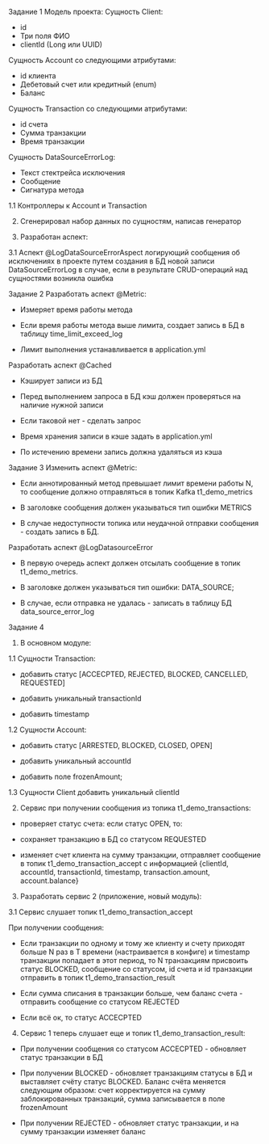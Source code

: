 Задание 1 
Модель проекта:
Сущность Client:

- id
- Три поля ФИО
- clientId (Long или UUID)

Сущность Account со следующими атрибутами:

- id клиента
- Дебетовый счет или кредитный (enum)
- Баланс

Сущность Transaction со следующими атрибутами:

- id счета
- Сумма транзакции
- Время транзакции

Cущность DataSourceErrorLog:

- Текст стектрейса исключения
- Сообщение
- Сигнатура метода

1.1 Контроллеры к Account и Transaction

2. Сгенерировал набор данных по сущностям, написав генератор

3. Разработан аспект:

3.1 Аспект @LogDataSourceErrorAspect логирующий сообщения об исключениях в проекте путем создания в БД новой записи DataSourceErrorLog в случае, если в результате CRUD-операций над сущностями возникла ошибка

Задание 2 
Разработать аспект @Metric:

- Измеряет время работы метода

- Если время работы метода выше лимита, создает запись в БД в таблицу time_limit_exceed_log

- Лимит выполнения устанавливается в application.yml

Разработать аспект @Cached

- Кэширует записи из БД

- Перед выполнением запроса в БД кэш должен проверяться на наличие нужной записи

- Если таковой нет - сделать запрос

- Время хранения записи в кэше задать в application.yml

- По истечению времени запись должна удаляться из кэша

Задание 3
Изменить аспект @Metric:

- Если аннотированный метод превышает лимит времени работы N, то сообщение должно отправляться в топик Kafka t1_demo_metrics

- В заголовке сообщения должен указываться тип ошибки METRICS

- В случае недоступности топика или неудачной отправки сообщения - создать запись в БД.

Разработать аспект @LogDatasourceError

- В первую очередь аспект должен отсылать сообщение в топик t1_demo_metrics.

- В заголовке должен указываться тип ошибки: DATA_SOURCE;

- В случае, если отправка не удалась - записать в таблицу БД data_source_error_log

Задание 4
1. В основном модуле:

1.1 Сущности Transaction:

- добавить статус [ACCECPTED, REJECTED, BLOCKED, CANCELLED, REQUESTED]

- добавить уникальный transactionId

- добавить timestamp

1.2 Сущности Account:

- добавить статус [ARRESTED, BLOCKED, CLOSED, OPEN]

- добавить уникальный accountId

- добавить поле frozenAmount;

1.3 Сущности Client добавить уникальный clientId

2. Сервис при получении сообщения из топика t1_demo_transactions:

- проверяет статус счета: если статус OPEN, то:

- сохраняет транзакцию в БД со статусом REQUESTED

- изменяет счет клиента на сумму транзакции, отправляет сообщение в топик t1_demo_transaction_accept с информацией {clientId, accountId, transactionId, timestamp, transaction.amount, account.balance}

3. Разработать сервис 2 (приложение, новый модуль):

3.1 Сервис слушает топик t1_demo_transaction_accept

При получении сообщения:

- Если транзакции по одному и тому же клиенту и счету приходят больше N раз в Т времени (настраивается в конфиге) и timestamp транзакции попадает в этот период, то N транзакциям присвоить статус BLOCKED, сообщение со статусом, id счета и id транзакции отправить в топик t1_demo_transaction_result

- Если сумма списания в транзакции больше, чем баланс счета - отправить сообщение со статусом REJECTED

- Если всё ок, то статус ACCECPTED

4. Сервис 1 теперь слушает еще и топик t1_demo_transaction_result:

- При получении сообщения со статусом ACCECPTED - обновляет статус транзакции в БД

- При получении BLOCKED - обновляет транзакциям статусы в БД и выставляет счёту статус BLOCKED. Баланс счёта меняется следующим образом: счет корректируется на сумму заблокированных транзакций, сумма записывается в поле frozenAmount

- При получении REJECTED - обновляет статус транзакции, и на сумму транзакции изменяет баланс
